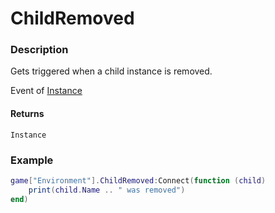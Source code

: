 # ChildRemoved
### Description
Gets triggered when a child instance is removed.

Event of [Instance](/classes/Instance/)

#### Returns
`Instance`

### Example
```lua
game["Environment"].ChildRemoved:Connect(function (child)
    print(child.Name .. " was removed")
end)
```
